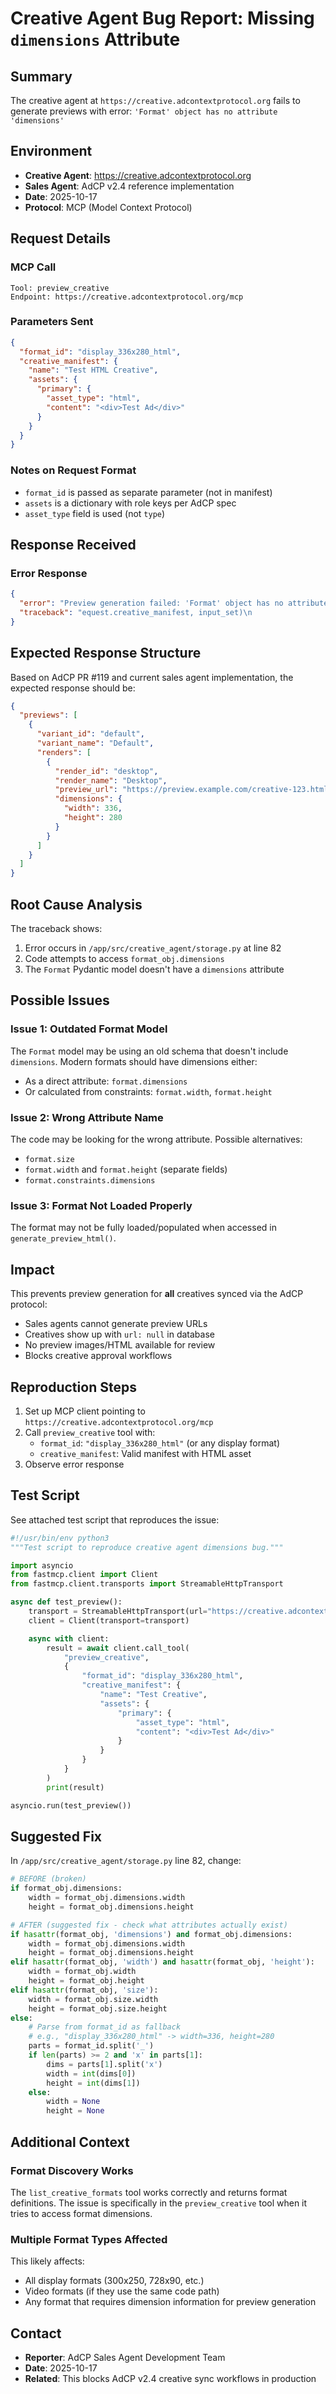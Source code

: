 # Creative Agent Bug Report: Missing `dimensions` Attribute

## Summary
The creative agent at `https://creative.adcontextprotocol.org` fails to generate previews with error: `'Format' object has no attribute 'dimensions'`

## Environment
- **Creative Agent**: https://creative.adcontextprotocol.org
- **Sales Agent**: AdCP v2.4 reference implementation
- **Date**: 2025-10-17
- **Protocol**: MCP (Model Context Protocol)

## Request Details

### MCP Call
```
Tool: preview_creative
Endpoint: https://creative.adcontextprotocol.org/mcp
```

### Parameters Sent
```json
{
  "format_id": "display_336x280_html",
  "creative_manifest": {
    "name": "Test HTML Creative",
    "assets": {
      "primary": {
        "asset_type": "html",
        "content": "<div>Test Ad</div>"
      }
    }
  }
}
```

### Notes on Request Format
- `format_id` is passed as separate parameter (not in manifest)
- `assets` is a dictionary with role keys per AdCP spec
- `asset_type` field is used (not `type`)

## Response Received

### Error Response
```json
{
  "error": "Preview generation failed: 'Format' object has no attribute 'dimensions'",
  "traceback": "equest.creative_manifest, input_set)\n                   ^^^^^^^^^^^^^^^^^^^^^^^^^^^^^^^^^^^^^^^^^^^^^^^^^^^^^^^^^^^^^^^^\n  File \"/app/src/creative_agent/storage.py\", line 82, in generate_preview_html\n    if format_obj.dimensions:\n       ^^^^^^^^^^^^^^^^^^^^^\n  File \"/app/.venv/lib/python3.12/site-packages/pydantic/main.py\", line 1026, in __getattr__\n    raise AttributeError(f'{type(self).__name__!r} object has no attribute {item!r}')\nAttributeError: 'Format' object has no attribute 'dimensions'\n"
}
```

## Expected Response Structure

Based on AdCP PR #119 and current sales agent implementation, the expected response should be:

```json
{
  "previews": [
    {
      "variant_id": "default",
      "variant_name": "Default",
      "renders": [
        {
          "render_id": "desktop",
          "render_name": "Desktop",
          "preview_url": "https://preview.example.com/creative-123.html",
          "dimensions": {
            "width": 336,
            "height": 280
          }
        }
      ]
    }
  ]
}
```

## Root Cause Analysis

The traceback shows:
1. Error occurs in `/app/src/creative_agent/storage.py` at line 82
2. Code attempts to access `format_obj.dimensions`
3. The `Format` Pydantic model doesn't have a `dimensions` attribute

## Possible Issues

### Issue 1: Outdated Format Model
The `Format` model may be using an old schema that doesn't include `dimensions`. Modern formats should have dimensions either:
- As a direct attribute: `format.dimensions`
- Or calculated from constraints: `format.width`, `format.height`

### Issue 2: Wrong Attribute Name
The code may be looking for the wrong attribute. Possible alternatives:
- `format.size`
- `format.width` and `format.height` (separate fields)
- `format.constraints.dimensions`

### Issue 3: Format Not Loaded Properly
The format may not be fully loaded/populated when accessed in `generate_preview_html()`.

## Impact

This prevents preview generation for **all** creatives synced via the AdCP protocol:
- Sales agents cannot generate preview URLs
- Creatives show up with `url: null` in database
- No preview images/HTML available for review
- Blocks creative approval workflows

## Reproduction Steps

1. Set up MCP client pointing to `https://creative.adcontextprotocol.org/mcp`
2. Call `preview_creative` tool with:
   - `format_id`: `"display_336x280_html"` (or any display format)
   - `creative_manifest`: Valid manifest with HTML asset
3. Observe error response

## Test Script

See attached test script that reproduces the issue:

```python
#!/usr/bin/env python3
"""Test script to reproduce creative agent dimensions bug."""

import asyncio
from fastmcp.client import Client
from fastmcp.client.transports import StreamableHttpTransport

async def test_preview():
    transport = StreamableHttpTransport(url="https://creative.adcontextprotocol.org/mcp")
    client = Client(transport=transport)

    async with client:
        result = await client.call_tool(
            "preview_creative",
            {
                "format_id": "display_336x280_html",
                "creative_manifest": {
                    "name": "Test Creative",
                    "assets": {
                        "primary": {
                            "asset_type": "html",
                            "content": "<div>Test Ad</div>"
                        }
                    }
                }
            }
        )
        print(result)

asyncio.run(test_preview())
```

## Suggested Fix

In `/app/src/creative_agent/storage.py` line 82, change:

```python
# BEFORE (broken)
if format_obj.dimensions:
    width = format_obj.dimensions.width
    height = format_obj.dimensions.height

# AFTER (suggested fix - check what attributes actually exist)
if hasattr(format_obj, 'dimensions') and format_obj.dimensions:
    width = format_obj.dimensions.width
    height = format_obj.dimensions.height
elif hasattr(format_obj, 'width') and hasattr(format_obj, 'height'):
    width = format_obj.width
    height = format_obj.height
elif hasattr(format_obj, 'size'):
    width = format_obj.size.width
    height = format_obj.size.height
else:
    # Parse from format_id as fallback
    # e.g., "display_336x280_html" -> width=336, height=280
    parts = format_id.split('_')
    if len(parts) >= 2 and 'x' in parts[1]:
        dims = parts[1].split('x')
        width = int(dims[0])
        height = int(dims[1])
    else:
        width = None
        height = None
```

## Additional Context

### Format Discovery Works
The `list_creative_formats` tool works correctly and returns format definitions. The issue is specifically in the `preview_creative` tool when it tries to access format dimensions.

### Multiple Format Types Affected
This likely affects:
- All display formats (300x250, 728x90, etc.)
- Video formats (if they use the same code path)
- Any format that requires dimension information for preview generation

## Contact
- **Reporter**: AdCP Sales Agent Development Team
- **Date**: 2025-10-17
- **Related**: This blocks AdCP v2.4 creative sync workflows in production
